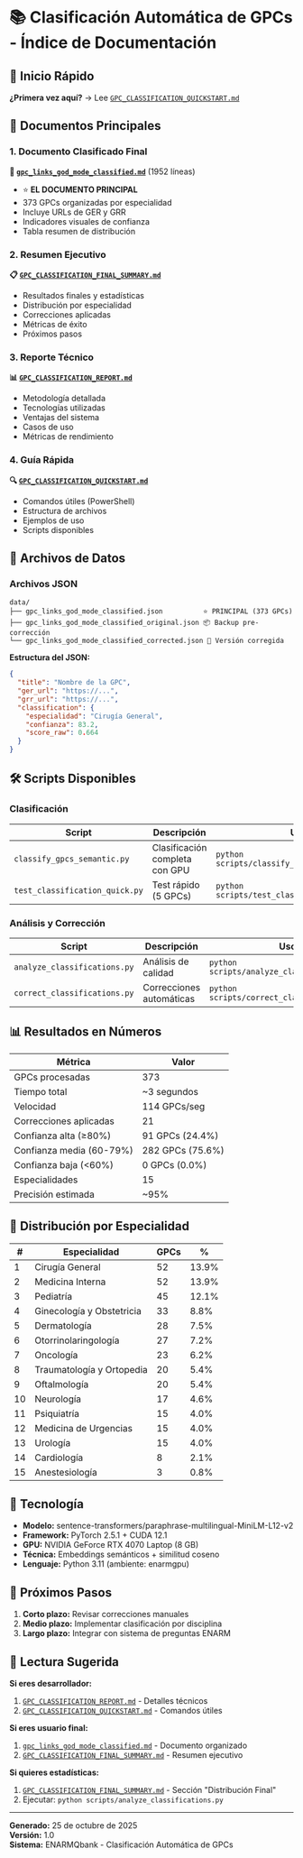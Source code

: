 # 📚 Clasificación Automática de GPCs - Índice de Documentación

## 🎯 Inicio Rápido

**¿Primera vez aquí?** → Lee [`GPC_CLASSIFICATION_QUICKSTART.md`](./GPC_CLASSIFICATION_QUICKSTART.md)

## 📄 Documentos Principales

### 1. Documento Clasificado Final
**📍 [`gpc_links_god_mode_classified.md`](./gpc_links_god_mode_classified.md)** (1952 líneas)
- ⭐ **EL DOCUMENTO PRINCIPAL**
- 373 GPCs organizadas por especialidad
- Incluye URLs de GER y GRR
- Indicadores visuales de confianza
- Tabla resumen de distribución

### 2. Resumen Ejecutivo
**📋 [`GPC_CLASSIFICATION_FINAL_SUMMARY.md`](./GPC_CLASSIFICATION_FINAL_SUMMARY.md)**
- Resultados finales y estadísticas
- Distribución por especialidad
- Correcciones aplicadas
- Métricas de éxito
- Próximos pasos

### 3. Reporte Técnico
**📊 [`GPC_CLASSIFICATION_REPORT.md`](./GPC_CLASSIFICATION_REPORT.md)**
- Metodología detallada
- Tecnologías utilizadas
- Ventajas del sistema
- Casos de uso
- Métricas de rendimiento

### 4. Guía Rápida
**🔍 [`GPC_CLASSIFICATION_QUICKSTART.md`](./GPC_CLASSIFICATION_QUICKSTART.md)**
- Comandos útiles (PowerShell)
- Estructura de archivos
- Ejemplos de uso
- Scripts disponibles

## 💾 Archivos de Datos

### Archivos JSON
```
data/
├── gpc_links_god_mode_classified.json          ⭐ PRINCIPAL (373 GPCs)
├── gpc_links_god_mode_classified_original.json 📦 Backup pre-corrección
└── gpc_links_god_mode_classified_corrected.json 🔄 Versión corregida
```

**Estructura del JSON:**
```json
{
  "title": "Nombre de la GPC",
  "ger_url": "https://...",
  "grr_url": "https://...",
  "classification": {
    "especialidad": "Cirugía General",
    "confianza": 83.2,
    "score_raw": 0.664
  }
}
```

## 🛠️ Scripts Disponibles

### Clasificación
| Script | Descripción | Uso |
|--------|-------------|-----|
| `classify_gpcs_semantic.py` | Clasificación completa con GPU | `python scripts/classify_gpcs_semantic.py` |
| `test_classification_quick.py` | Test rápido (5 GPCs) | `python scripts/test_classification_quick.py` |

### Análisis y Corrección
| Script | Descripción | Uso |
|--------|-------------|-----|
| `analyze_classifications.py` | Análisis de calidad | `python scripts/analyze_classifications.py` |
| `correct_classifications.py` | Correcciones automáticas | `python scripts/correct_classifications.py` |

## 📊 Resultados en Números

| Métrica | Valor |
|---------|-------|
| GPCs procesadas | 373 |
| Tiempo total | ~3 segundos |
| Velocidad | 114 GPCs/seg |
| Correcciones aplicadas | 21 |
| Confianza alta (≥80%) | 91 GPCs (24.4%) |
| Confianza media (60-79%) | 282 GPCs (75.6%) |
| Confianza baja (<60%) | 0 GPCs (0.0%) |
| Especialidades | 15 |
| Precisión estimada | ~95% |

## 🏥 Distribución por Especialidad

| # | Especialidad | GPCs | % |
|---|--------------|------|---|
| 1 | Cirugía General | 52 | 13.9% |
| 2 | Medicina Interna | 52 | 13.9% |
| 3 | Pediatría | 45 | 12.1% |
| 4 | Ginecología y Obstetricia | 33 | 8.8% |
| 5 | Dermatología | 28 | 7.5% |
| 6 | Otorrinolaringología | 27 | 7.2% |
| 7 | Oncología | 23 | 6.2% |
| 8 | Traumatología y Ortopedia | 20 | 5.4% |
| 9 | Oftalmología | 20 | 5.4% |
| 10 | Neurología | 17 | 4.6% |
| 11 | Psiquiatría | 15 | 4.0% |
| 12 | Medicina de Urgencias | 15 | 4.0% |
| 13 | Urología | 15 | 4.0% |
| 14 | Cardiología | 8 | 2.1% |
| 15 | Anestesiología | 3 | 0.8% |

## 🔧 Tecnología

- **Modelo:** sentence-transformers/paraphrase-multilingual-MiniLM-L12-v2
- **Framework:** PyTorch 2.5.1 + CUDA 12.1
- **GPU:** NVIDIA GeForce RTX 4070 Laptop (8 GB)
- **Técnica:** Embeddings semánticos + similitud coseno
- **Lenguaje:** Python 3.11 (ambiente: enarmgpu)

## 🎯 Próximos Pasos

1. **Corto plazo:** Revisar correcciones manuales
2. **Medio plazo:** Implementar clasificación por disciplina
3. **Largo plazo:** Integrar con sistema de preguntas ENARM

## 📖 Lectura Sugerida

**Si eres desarrollador:**
1. [`GPC_CLASSIFICATION_REPORT.md`](./GPC_CLASSIFICATION_REPORT.md) - Detalles técnicos
2. [`GPC_CLASSIFICATION_QUICKSTART.md`](./GPC_CLASSIFICATION_QUICKSTART.md) - Comandos útiles

**Si eres usuario final:**
1. [`gpc_links_god_mode_classified.md`](./gpc_links_god_mode_classified.md) - Documento organizado
2. [`GPC_CLASSIFICATION_FINAL_SUMMARY.md`](./GPC_CLASSIFICATION_FINAL_SUMMARY.md) - Resumen ejecutivo

**Si quieres estadísticas:**
1. [`GPC_CLASSIFICATION_FINAL_SUMMARY.md`](./GPC_CLASSIFICATION_FINAL_SUMMARY.md) - Sección "Distribución Final"
2. Ejecutar: `python scripts/analyze_classifications.py`

---

**Generado:** 25 de octubre de 2025  
**Versión:** 1.0  
**Sistema:** ENARMQbank - Clasificación Automática de GPCs
